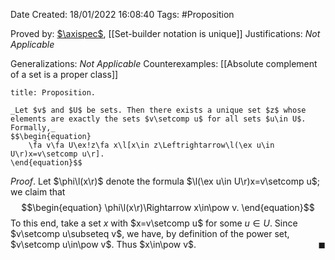 <div class="topSpace"></div>

Date Created: 18/01/2022 16:08:40
Tags: #Proposition

Proved by: [$\axispec$](Axiom%20Schema%20of%20Specification.md), [[Set-builder notation is unique]]
Justifications: _Not Applicable_

Generalizations: _Not Applicable_
Counterexamples: [[Absolute complement of a set is a proper class]]

``` ad-Proposition
title: Proposition.

_Let $v$ and $U$ be sets. Then there exists a unique set $z$ whose elements are exactly the sets $v\setcomp u$ for all sets $u\in U$. Formally,_
$$\begin{equation}
    \fa v\fa U\ex!z\fa x\l[x\in z\Leftrightarrow\l(\ex u\in U\r)x=v\setcomp u\r].
\end{equation}$$

```

_Proof_. Let $\phi\l(x\r)$ denote the formula $\l(\ex u\in U\r)x=v\setcomp u$; we claim that
$$\begin{equation}
    \phi\l(x\r)\Rightarrow x\in\pow v.
\end{equation}$$
To this end, take a set $x$ with $x=v\setcomp u$ for some $u\in U$. Since $v\setcomp u\subseteq v$, we have, by definition of the power set, $v\setcomp u\in\pow v$. Thus $x\in\pow v$.<span style="float:right;">$\blacksquare$</span>
